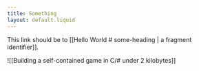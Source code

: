 ```yaml
---
title: Something
layout: default.liquid
---
```


This link should be to [[Hello World # some-heading | a fragment identifier]].

![[Building a self-contained game in C/# under 2 kilobytes]]
